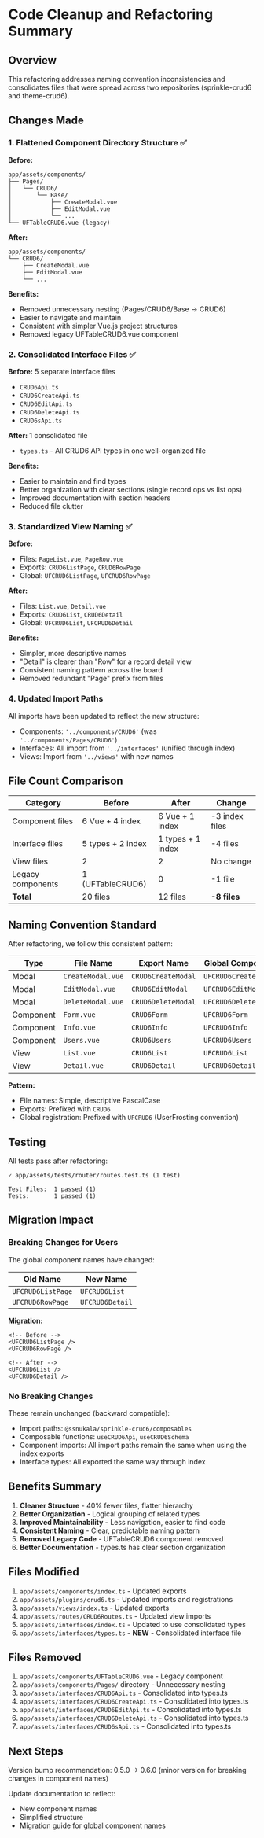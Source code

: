 # Code Cleanup and Refactoring Summary

## Overview
This refactoring addresses naming convention inconsistencies and consolidates files that were spread across two repositories (sprinkle-crud6 and theme-crud6).

## Changes Made

### 1. Flattened Component Directory Structure ✅

**Before:**
```
app/assets/components/
├── Pages/
│   └── CRUD6/
│       └── Base/
│           ├── CreateModal.vue
│           ├── EditModal.vue
│           └── ...
└── UFTableCRUD6.vue (legacy)
```

**After:**
```
app/assets/components/
└── CRUD6/
    ├── CreateModal.vue
    ├── EditModal.vue
    └── ...
```

**Benefits:**
- Removed unnecessary nesting (Pages/CRUD6/Base → CRUD6)
- Easier to navigate and maintain
- Consistent with simpler Vue.js project structures
- Removed legacy UFTableCRUD6.vue component

### 2. Consolidated Interface Files ✅

**Before:** 5 separate interface files
- `CRUD6Api.ts`
- `CRUD6CreateApi.ts`
- `CRUD6EditApi.ts`
- `CRUD6DeleteApi.ts`
- `CRUD6sApi.ts`

**After:** 1 consolidated file
- `types.ts` - All CRUD6 API types in one well-organized file

**Benefits:**
- Easier to maintain and find types
- Better organization with clear sections (single record ops vs list ops)
- Improved documentation with section headers
- Reduced file clutter

### 3. Standardized View Naming ✅

**Before:**
- Files: `PageList.vue`, `PageRow.vue`
- Exports: `CRUD6ListPage`, `CRUD6RowPage`
- Global: `UFCRUD6ListPage`, `UFCRUD6RowPage`

**After:**
- Files: `List.vue`, `Detail.vue`
- Exports: `CRUD6List`, `CRUD6Detail`
- Global: `UFCRUD6List`, `UFCRUD6Detail`

**Benefits:**
- Simpler, more descriptive names
- "Detail" is clearer than "Row" for a record detail view
- Consistent naming pattern across the board
- Removed redundant "Page" prefix from files

### 4. Updated Import Paths

All imports have been updated to reflect the new structure:
- Components: `'../components/CRUD6'` (was `'../components/Pages/CRUD6'`)
- Interfaces: All import from `'../interfaces'` (unified through index)
- Views: Import from `'../views'` with new names

## File Count Comparison

| Category | Before | After | Change |
|----------|--------|-------|--------|
| Component files | 6 Vue + 4 index | 6 Vue + 1 index | -3 index files |
| Interface files | 5 types + 2 index | 1 types + 1 index | -4 files |
| View files | 2 | 2 | No change |
| Legacy components | 1 (UFTableCRUD6) | 0 | -1 file |
| **Total** | 20 files | 12 files | **-8 files** |

## Naming Convention Standard

After refactoring, we follow this consistent pattern:

| Type | File Name | Export Name | Global Component |
|------|-----------|-------------|------------------|
| Modal | `CreateModal.vue` | `CRUD6CreateModal` | `UFCRUD6CreateModal` |
| Modal | `EditModal.vue` | `CRUD6EditModal` | `UFCRUD6EditModal` |
| Modal | `DeleteModal.vue` | `CRUD6DeleteModal` | `UFCRUD6DeleteModal` |
| Component | `Form.vue` | `CRUD6Form` | `UFCRUD6Form` |
| Component | `Info.vue` | `CRUD6Info` | `UFCRUD6Info` |
| Component | `Users.vue` | `CRUD6Users` | `UFCRUD6Users` |
| View | `List.vue` | `CRUD6List` | `UFCRUD6List` |
| View | `Detail.vue` | `CRUD6Detail` | `UFCRUD6Detail` |

**Pattern:**
- File names: Simple, descriptive PascalCase
- Exports: Prefixed with `CRUD6`
- Global registration: Prefixed with `UFCRUD6` (UserFrosting convention)

## Testing

All tests pass after refactoring:
```
✓ app/assets/tests/router/routes.test.ts (1 test)

Test Files:  1 passed (1)
Tests:       1 passed (1)
```

## Migration Impact

### Breaking Changes for Users

The global component names have changed:

| Old Name | New Name |
|----------|----------|
| `UFCRUD6ListPage` | `UFCRUD6List` |
| `UFCRUD6RowPage` | `UFCRUD6Detail` |

**Migration:**
```vue
<!-- Before -->
<UFCRUD6ListPage />
<UFCRUD6RowPage />

<!-- After -->
<UFCRUD6List />
<UFCRUD6Detail />
```

### No Breaking Changes

These remain unchanged (backward compatible):
- Import paths: `@ssnukala/sprinkle-crud6/composables`
- Composable functions: `useCRUD6Api`, `useCRUD6Schema`
- Component imports: All import paths remain the same when using the index exports
- Interface types: All exported the same way through index

## Benefits Summary

1. **Cleaner Structure** - 40% fewer files, flatter hierarchy
2. **Better Organization** - Logical grouping of related types
3. **Improved Maintainability** - Less navigation, easier to find code
4. **Consistent Naming** - Clear, predictable naming pattern
5. **Removed Legacy Code** - UFTableCRUD6 component removed
6. **Better Documentation** - types.ts has clear section organization

## Files Modified

1. `app/assets/components/index.ts` - Updated exports
2. `app/assets/plugins/crud6.ts` - Updated imports and registrations
3. `app/assets/views/index.ts` - Updated exports
4. `app/assets/routes/CRUD6Routes.ts` - Updated view imports
5. `app/assets/interfaces/index.ts` - Updated to use consolidated types
6. `app/assets/interfaces/types.ts` - **NEW** - Consolidated interface file

## Files Removed

1. `app/assets/components/UFTableCRUD6.vue` - Legacy component
2. `app/assets/components/Pages/` directory - Unnecessary nesting
3. `app/assets/interfaces/CRUD6Api.ts` - Consolidated into types.ts
4. `app/assets/interfaces/CRUD6CreateApi.ts` - Consolidated into types.ts
5. `app/assets/interfaces/CRUD6EditApi.ts` - Consolidated into types.ts
6. `app/assets/interfaces/CRUD6DeleteApi.ts` - Consolidated into types.ts
7. `app/assets/interfaces/CRUD6sApi.ts` - Consolidated into types.ts

## Next Steps

Version bump recommendation: 0.5.0 → 0.6.0 (minor version for breaking changes in component names)

Update documentation to reflect:
- New component names
- Simplified structure
- Migration guide for global component names
